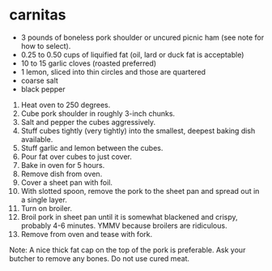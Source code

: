 carnitas
======
* 3 pounds of boneless pork shoulder or uncured picnic ham (see note for how to select).
* 0.25 to 0.50 cups of liquified fat (oil, lard or duck fat is acceptable)
* 10 to 15 garlic cloves (roasted preferred)
* 1 lemon, sliced into thin circles and those are quartered
* coarse salt
* black pepper

1. Heat oven to 250 degrees.
2. Cube pork shoulder in roughly 3-inch chunks.
3. Salt and pepper the cubes aggressively.
4. Stuff cubes tightly (very tightly) into the smallest, deepest baking dish available.
5. Stuff garlic and lemon between the cubes.
6. Pour fat over cubes to just cover.
7. Bake in oven for 5 hours.
8. Remove dish from oven.
9. Cover a sheet pan with foil.
10. With slotted spoon, remove the pork to the sheet pan and spread out in a single layer.
11. Turn on broiler.
12. Broil pork in sheet pan until it is somewhat blackened and crispy, probably 4-6 minutes. YMMV because broilers are ridiculous.
13. Remove from oven and tease with fork.

Note: A nice thick fat cap on the top of the pork is preferable. Ask your butcher to remove any bones. Do not use cured meat.